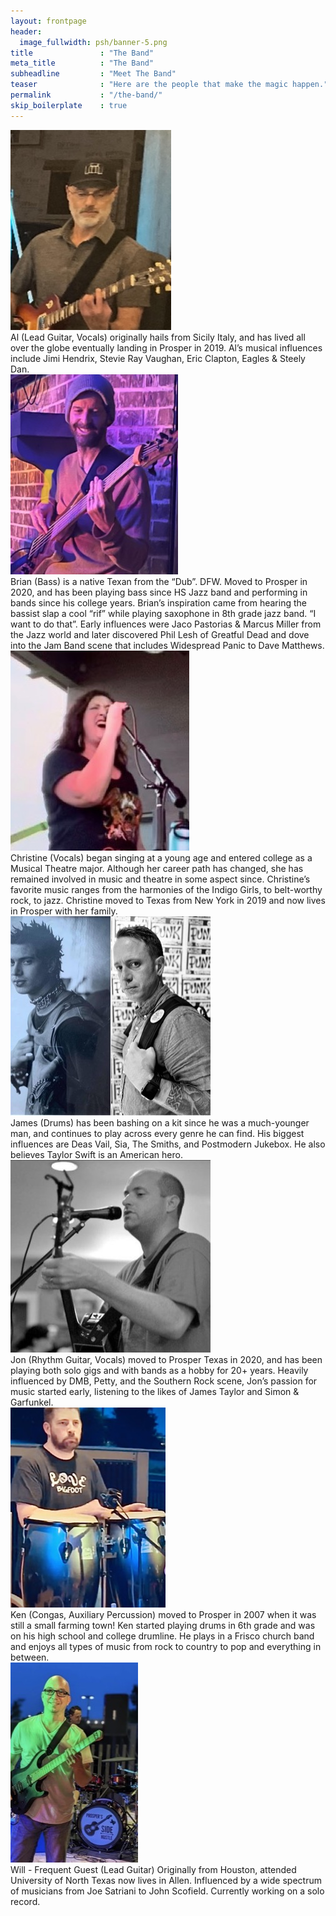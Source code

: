 ```yaml
---
layout: frontpage
header:
  image_fullwidth: psh/banner-5.png
title               : "The Band"
meta_title          : "The Band"
subheadline         : "Meet The Band"
teaser              : "Here are the people that make the magic happen."
permalink           : "/the-band/"
skip_boilerplate    : true
---
```


<div class="band-member">
<div class="band-member-image">
<img src="images/psh/people/resized/al.jpg">
</div>
<div class="band-member-bio">
Al (Lead Guitar, Vocals) originally hails from Sicily Italy, and has lived all over the globe eventually landing in Prosper in 2019. Al’s musical influences include Jimi Hendrix, Stevie Ray Vaughan, Eric Clapton, Eagles & Steely Dan.
</div>
</div>

<div class="band-member">
<div class="band-member-image">
<img src="images/psh/people/resized/brian.jpg">
</div>
<div class="band-member-bio">
Brian (Bass) is a native Texan from the “Dub”.  DFW.  Moved to Prosper in 2020, and has been playing bass since HS Jazz band and performing in bands since his college years.  Brian’s inspiration came from hearing the bassist slap a cool “rif” while playing saxophone in 8th grade jazz band.  “I want to do that”.  Early influences were Jaco Pastorias & Marcus Miller from the Jazz world and later discovered Phil Lesh of Greatful Dead and dove into the Jam Band scene that includes Widespread Panic to Dave Matthews.
</div>
</div>

<div class="band-member">
<div class="band-member-image">
<img src="images/psh/people/resized/christine.jpg">
</div>
<div class="band-member-bio">
Christine (Vocals) began singing at a young age and entered college as a Musical Theatre major. Although her career path has changed, she has remained involved in music and theatre in some aspect since. Christine’s favorite music ranges from the harmonies of the Indigo Girls, to belt-worthy rock, to jazz. Christine moved to Texas from New York in 2019 and now lives in Prosper with her family.
</div>
</div>

<div class="band-member">
<div class="band-member-image">
<img src="images/psh/people/resized/james.jpg">
</div>
<div class="band-member-bio">
James (Drums) has been bashing on a kit since he was a much-younger man, and continues to play across every genre he can find. His biggest influences are Deas Vail, Sia, The Smiths, and Postmodern Jukebox. He also believes Taylor Swift is an American hero.
</div>
</div>

<div class="band-member">
<div class="band-member-image">
<img src="images/psh/people/resized/jon.jpg">
</div>
<div class="band-member-bio">
Jon (Rhythm Guitar, Vocals) moved to Prosper Texas in 2020, and has been playing both solo gigs and with bands as a hobby for 20+ years. Heavily influenced by DMB, Petty, and the Southern Rock scene, Jon’s passion for music started early, listening to the likes of James Taylor and Simon & Garfunkel.
</div>
</div>

<div class="band-member">
<div class="band-member-image">
<img src="images/psh/people/resized/ken.jpg">
</div>
<div class="band-member-bio">
Ken (Congas, Auxiliary Percussion) moved to Prosper in 2007 when it was still a small farming town!  Ken started playing drums in 6th grade and was on his high school and college drumline.  He plays in a Frisco church band and enjoys all types of music from rock to country to pop and everything in between.
</div>
</div>

<div class="band-member">
<div class="band-member-image">
<img src="images/psh/people/resized/will.jpg">
</div>
<div class="band-member-bio">
Will - Frequent Guest (Lead Guitar) Originally from Houston, attended University of North Texas now lives in Allen. Influenced by a wide spectrum of musicians from Joe Satriani to John Scofield.  Currently working on a solo record.
</div>
</div>
